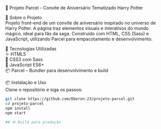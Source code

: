 🎉 Projeto Parcel - Convite de Aniversário Tematizado Harry Potter

📌 Sobre o Projeto  
Projeto front-end de um convite de aniversário inspirado no universo de Harry Potter. A página traz elementos visuais e interativos do mundo mágico, ideal para fãs da saga. Construído com HTML, CSS (Sass) e JavaScript, utilizando Parcel para empacotamento e desenvolvimento.

🚀 Tecnologias Utilizadas  
⚛ HTML5  
🎨 CSS3 com Sass  
📝 JavaScript ES6+  
📦 Parcel – Bundler para desenvolvimento e build  

📦 Instalação e Uso  
Clone o repositório e siga os passos:  

```bash
git clone https://github.com/Oberon-23/projeto-parcel.git
cd projeto-parcel
npm install
npm start

## ⚙️ Build para produção
